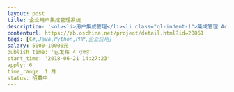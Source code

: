 ```yaml
---                
layout: post       
title: 企业用户集成管理系统           
description: '<ol><li>用户集成管理</li><li class="ql-indent-1">集成管理 Active Directory、腾讯企业邮箱和腾讯企业微信三套系统的用户</li><li class="ql-indent-1">用户资料同步</li><li class="ql-indent-1">组织架构同步</li><li class="ql-indent-1">用户密码自助找回（可选通过邮箱或微信找回）</li><li class="ql-indent-1">用户、组织 增删改功能</li><li class="ql-indent-1">分级管理</li><li>考勤管理</li><li class="ql-indent-1">基于企业微信的审批-请假功能获取员工请假记录。</li><li class="ql-indent-1">可通过csv文件导入请假记录和打卡记录</li><li class="ql-indent-1">每月自动向员工微信发送考勤记录统计报表（可选关闭此功能，可主动查询）</li><li class="ql-indent-1">每月向部门主管微信发送部门员工<span style="color: rgb(34, 34, 34);">考勤记录统计报表（可选关闭此功能，可主动查询）</span></li><li class="ql-indent-1"><span style="color: rgb(34, 34, 34);">每月自动向人力部负责人发送所有员工考勤记录统计报表（可选关闭此功能，可主动查询）</span></li><li>薪资管理</li><li class="ql-indent-1">可设置员工薪资标准</li><li class="ql-indent-1">可通过csv文件导入薪资报表</li><li class="ql-indent-1">每月自动向员工微信发送月薪明细（可选关闭此功能，可主动查询）</li><li class="ql-indent-1">每月向部门主管微信发送部门员工<span style="color: rgb(34, 34, 34);">月薪明细</span>（可选关闭此功能，可主动查询）</li><li>通告管理</li><li class="ql-indent-1">人力部、部门主管可群发通告</li><li class="ql-indent-1">可设置发送范围</li><li class="ql-indent-1">可设定发送时间</li><li>权限管理</li><li class="ql-indent-1">可设置用户的权限，包括：管理使用各模块功能、管理范围 等</li></ol>'     
contenturl: https://zb.oschina.net/project/detail.html?id=20861      
tags: [C#,Java,Python,PHP,企业应用]            
salary: 5000-10000元          
publish_time: '已发布 4 小时'         
start_time: '2018-06-21 14:27:23'           
apply: 6                   
time_range: 1 月              
status: 招募中                  
---                 
```

